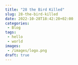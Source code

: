 ```yaml
---
title: "28 the Bird Killed"
slug: 28-the-bird-killed
date: 2022-10-28T18:42:28+02:00
categories:
 - Blog
tags:
 - hello
 - world
images:
 - /images/logo.png
draft: true
---
```


<!--more-->
